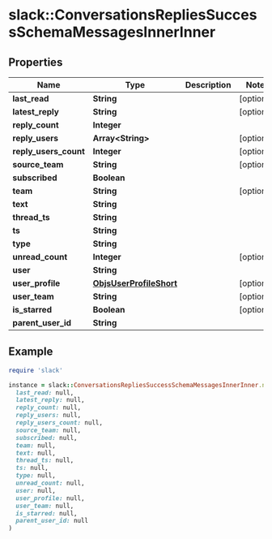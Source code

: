 # slack::ConversationsRepliesSuccessSchemaMessagesInnerInner

## Properties

| Name | Type | Description | Notes |
| ---- | ---- | ----------- | ----- |
| **last_read** | **String** |  | [optional] |
| **latest_reply** | **String** |  | [optional] |
| **reply_count** | **Integer** |  |  |
| **reply_users** | **Array&lt;String&gt;** |  | [optional] |
| **reply_users_count** | **Integer** |  | [optional] |
| **source_team** | **String** |  | [optional] |
| **subscribed** | **Boolean** |  |  |
| **team** | **String** |  | [optional] |
| **text** | **String** |  |  |
| **thread_ts** | **String** |  |  |
| **ts** | **String** |  |  |
| **type** | **String** |  |  |
| **unread_count** | **Integer** |  | [optional] |
| **user** | **String** |  |  |
| **user_profile** | [**ObjsUserProfileShort**](ObjsUserProfileShort.md) |  | [optional] |
| **user_team** | **String** |  | [optional] |
| **is_starred** | **Boolean** |  | [optional] |
| **parent_user_id** | **String** |  |  |

## Example

```ruby
require 'slack'

instance = slack::ConversationsRepliesSuccessSchemaMessagesInnerInner.new(
  last_read: null,
  latest_reply: null,
  reply_count: null,
  reply_users: null,
  reply_users_count: null,
  source_team: null,
  subscribed: null,
  team: null,
  text: null,
  thread_ts: null,
  ts: null,
  type: null,
  unread_count: null,
  user: null,
  user_profile: null,
  user_team: null,
  is_starred: null,
  parent_user_id: null
)
```

